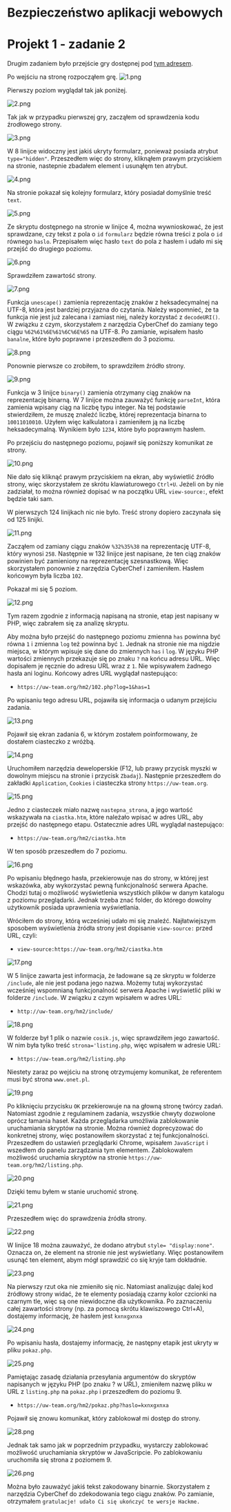 # Bezpieczeństwo aplikacji webowych
# Projekt 1 - zadanie 2 

Drugim zadaniem było przejście gry dostępnej pod [tym adresem](http://uw-team.org/hm2/).

Po wejściu na stronę rozpocząłem grę.
![1.png](./images/zad2/1.png)

Pierwszy poziom wyglądał tak jak poniżej.

![2.png](./images/zad2/2.png)

Tak jak w przypadku pierwszej gry, zacząłem od sprawdzenia kodu źrodłowego strony.

![3.png](./images/zad2/3.png)

W 8 linijce widoczny jest jakiś ukryty formularz, ponieważ posiada atrybut `type="hidden"`. Przeszedłem więc do strony, kliknąłem prawym przyciskiem na stronie, nastepnie zbadałem element i usunąłęm ten atrybut.

![4.png](./images/zad2/4.png)

Na stronie pokazał się kolejny formularz, który posiadał domyślnie treść `text`.

![5.png](./images/zad2/5.png)

Ze skryptu dostępnego na stronie w linijce 4, można wywnioskować, że jest sprawdzane, czy tekst z pola o `id` `formularz` będzie równa treści z pola o `id` równego `haslo`. Przepisałem więc hasło `text` do pola z hasłem i udało mi się przejść do drugiego poziomu.

![6.png](./images/zad2/6.png)

Sprawdziłem zawartość strony.

![7.png](./images/zad2/7.png)

Funkcja `unescape()` zamienia reprezentację znaków z heksadecymalnej na UTF-8, która jest bardziej przyjazna do czytania. Należy wspomnieć, że ta funkcja nie jest już zalecana i zamiast niej, należy korzystać z `decodeURI()`. W związku z czym, skorzystałem z narzędzia CyberChef do zamiany tego ciągu `%62%61%6E%61%6C%6E%65` na UTF-8. Po zamianie, wpisałem hasło `banalne`, które było poprawne i przeszedłem do 3 poziomu.

![8.png](./images/zad2/8.png)

Ponownie pierwsze co zrobiłem, to sprawdziłem źródło strony.

![9.png](./images/zad2/9.png)

Funkcja w 3 linijce `binary()` zamienia otrzymany ciąg znaków na reprezentację binarną. W 7 linijce można zauważyć funkcję `parseInt`, która zamienia wpisany ciąg na liczbę typu integer. Na tej podstawie stwierdziłem, że muszę znaleźć liczbę, której reprezentacja binarna to `10011010010`. Użyłem więc kalkulatora i zamieniłem ją na liczbę heksadecymalną. Wynikiem było `1234`, które było poprawnym hasłem.

Po przejściu do następnego poziomu, pojawił się poniższy komunikat ze strony.

![10.png](./images/zad2/10.png)

Nie dało się kliknąć prawym przyciskiem na ekran, aby wyświetlić źródło strony, więc skorzystałem ze skrótu klawiaturowego `Ctrl+U`. Jeżeli on by nie zadziałał, to można również dopisać w na początku URL `view-source:`, efekt będzie taki sam.

W pierwszych 124 linijkach nic nie było. Treść strony dopiero zaczynała się od 125 linijki.

![11.png](./images/zad2/11.png)

Zacząłem od zamiany ciągu znaków `%32%35%38` na reprezentację UTF-8, który wynosi `258`. Następnie w 132 linijce jest napisane, że ten ciąg znaków powinien być zamieniony na reprezentację szesnastkową. Więc skorzystałem ponownie z narzędzia CyberChef i zamieniłem. Hasłem końcowym była liczba `102`.

Pokazał mi się 5 poziom.

![12.png](./images/zad2/12.png)

Tym razem zgodnie z informacją napisaną na stronie, etap jest napisany w PHP, więc zabrałem się za analizę skryptu.

Aby można było przejść do następnego poziomu zmienna `has` powinna być równa `1` i zmienna `log` też powinna być `1`. Jednak na stronie nie ma nigdzie miejsca, w którym wpisuje się dane do zmiennych `has` i `log`. W języku PHP wartości zmiennych przekazuje się po znaku `?` na końcu adresu URL. Więc dopisałem je ręcznie do adresu URL wraz z `1`. Nie wpisywałem żadnego hasła ani loginu. Końcowy adres URL wyglądał nastepująco:

- `https://uw-team.org/hm2/102.php?log=1&has=1`

Po wpisaniu tego adresu URL, pojawiła się informacja o udanym przejściu zadania.

![13.png](./images/zad2/13.png)

Pojawił się ekran zadania 6, w którym zostałem poinformowany, że dostałem ciasteczko z wróżbą.

![14.png](./images/zad2/14.png)

Uruchomiłem narzędzia deweloperskie (F12, lub prawy przycisk myszki w dowolnym miejscu na stronie i przycisk `Zbadaj`). Następnie przeszedłem do zakładki `Application`, `Cookies` i ciasteczka strony `https://uw-team.org`.

![15.png](./images/zad2/15.png)

Jedno z ciasteczek miało nazwę `nastepna_strona`, a jego wartość wskazywała na `ciastka.htm`, które należało wpisać w adres URL, aby przejść do następnego etapu. Ostatecznie adres URL wyglądał nastepująco:

- `https://uw-team.org/hm2/ciastka.htm`

W ten sposób przeszedłem do 7 poziomu.

![16.png](./images/zad2/16.png)

Po wpisaniu błędnego hasła, przekierowuje nas do strony, w której jest wskazówka, aby wykorzystać pewną funkcjonalność serwera Apache. Chodzi tutaj o możliwość wyświetlenia wszystkich plików w danym katalogu z poziomu przeglądarki. Jednak trzeba znać folder, do którego dowolny użytkownik posiada uprawnienia wyświetlania. 

Wróciłem do strony, którą wcześniej udało mi się znaleźć. Najłatwiejszym sposobem wyświetlenia źródła strony jest dopisanie `view-source:` przed URL, czyli:

- `view-source:https://uw-team.org/hm2/ciastka.htm`

![17.png](./images/zad2/17.png)

W 5 linijce zawarta jest informacja, że ładowane są ze skryptu w folderze `/include`, ale nie jest podana jego nazwa. Możemy tutaj wykorzystać wcześniej wspomnianą funkcjonalność serwera Apache i wyświetlić pliki w folderze `/include`. W związku z czym wpisałem w adres URL:

- `http://uw-team.org/hm2/include/`

![18.png](./images/zad2/18.png)

W folderze był 1 plik o nazwie `cosik.js`, więc sprawdziłem jego zawartość. W nim była tylko treść `strona='listing.php`, więc wpisałem w adresie URL:

- `https://uw-team.org/hm2/listing.php`

Niestety zaraz po wejściu na stronę otrzymujemy komunikat, że referentem musi być strona `www.onet.pl`. 

![19.png](./images/zad2/19.png)

Po kliknięciu przycisku `OK` przekierowuje na na głowną stronę twórcy zadań. Natomiast zgodnie z regulaminem zadania, wszystkie chwyty dozwolone oprócz łamania haseł. Każda przeglądarka umożliwia zablokowanie uruchamiania skryptów na stronie. Można również doprecyzować do konkretnej strony, więc postanowiłem skorzystać z tej funkcjonalności. Przeszedłem do ustawień przeglądarki Chrome, wpisałem `JavaScript` i wszedłem do panelu zarządzania tym elementem. Zablokowałem możliwość uruchamia skryptów na stronie `https://uw-team.org/hm2/listing.php`.

![20.png](./images/zad2/20.png)

Dzięki temu byłem w stanie uruchomić stronę.

![21.png](./images/zad2/21.png)

Przeszedłem więc do sprawdzenia źródła strony.

![22.png](./images/zad2/22.png)

W linijce 18 można zauważyć, że dodano atrybut `style= "display:none"`. Oznacza on, że element na stronie nie jest wyświetlany. Więc postanowiłem usunąć ten element, abym mógł sprawdzić co się kryje tam dokładnie. 

![23.png](./images/zad2/23.png)

Na pierwszy rzut oka nie zmieniło się nic. Natomiast analizując dalej kod źródłowy strony widać, że te elementy posiadają czarny kolor czcionki na czarnym tle, więc są one niewidoczne dla użytkownika. Po zaznaczeniu całej zawartości strony (np. za pomocą skrótu klawiszowego Ctrl+A), dostajemy informację, że hasłem jest `kxnxgxnxa`

![24.png](./images/zad2/24.png)

Po wpisaniu hasła, dostajemy informację, że następny etapik jest ukryty w pliku `pokaz.php`.

![25.png](./images/zad2/25.png)

Pamiętając zasadę działania przesyłania argumentów do skryptów napisanych w języku PHP (po znaku ? w URL), zmieniłem nazwę pliku w URL z `listing.php` na `pokaz.php` i przeszedłem do poziomu 9.

- `https://uw-team.org/hm2/pokaz.php?haslo=kxnxgxnxa`

Pojawił się znowu komunikat, który zablokował mi dostęp do strony.

![28.png](./images/zad2/28.png)

Jednak tak samo jak w poprzednim przypadku, wystarczy zablokować możliwość uruchamiania skryptów w JavaScripcie. Po zablokowaniu uruchomiła się strona z poziomem 9.

![26.png](./images/zad2/26.png)

Można było zauważyć jakiś tekst zakodowany binarnie. Skorzystałem z narzędzia CyberChef do zdekodowania tego ciągu znaków. Po zamianie, otrzymałem `gratulacje! udało Ci się ukończyć te wersje Hackme.`